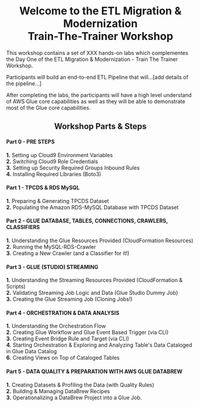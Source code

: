 <h1 id="toc_0" align="center">
Welcome to the ETL Migration & Modernization
<br/>Train-The-Trainer Workshop
</h1>

This workshop contains a set of XXX hands-on labs which complementes the Day One of the ETL Migration & Modernization - Train The Trainer Workshop.

Participants will build an end-to-end ETL Pipeline that will...[add details of the pipeline...]
  
After completing the labs, the participants will have a high level understand of AWS Glue core capabilities as well as they will be able to demonstrate most of the Glue core capabilities. 

<h2 id="toc_0" align="center">
Workshop Parts & Steps
</h2>

#### Part 0 - PRE STEPS
**1.** Setting up Cloud9 Environment Variables  
**2.** Switching Cloud9 Role Credentials  
**3.** Setting up Security Required Groups Inbound Rules  
**4.** Installing Required Libraries (Boto3)

#### Part 1 - TPCDS & RDS MySQL
**1.** Preparing & Generating TPCDS Dataset  
**2.** Populating the Amazon RDS-MySQL Database with TPCDS Dataset

#### Part 2 - GLUE DATABASE, TABLES, CONNECTIONS, CRAWLERS, CLASSIFIERS
**1.** Understanding the Glue Resources Provided (CloudFormation Resources)  
**2.** Running the MySQL-RDS-Crawler  
**3.** Creating a New Crawler (and a Classifier for it!)

#### Part 3 - GLUE (STUDIO) STREAMING
**1.** Understanding the Streaming Resources Provided (CloudFormation & Scripts)  
**2.** Validating Streaming Job Logic and Data (Glue Studio Dummy Job)  
**3.** Creating the Glue Streaming Job (Cloning Jobs!)


#### Part 4 - ORCHESTRATION & DATA ANALYSIS
**1.** Understanding the Orchestration Flow  
**2.** Creating Glue Workflow and Glue Event Based Trigger (via CLI)  
**3.** Creating Event Bridge Rule and Target (via CLI)  
**4.** Starting Orchestration & Exploring and Analyzing Table's Data Cataloged in Glue Data Catalog  
**6.** Creating Views on Top of Cataloged Tables

#### Part 5 - DATA QUALITY & PREPARATION WITH AWS GLUE DATABREW
**1.** Creating Datasets & Profiling the Data (with Quality Rules)  
**2.** Building & Managing DataBrew Recipes  
**3.** Operationalizing a DataBrew Project into a Glue Job.
